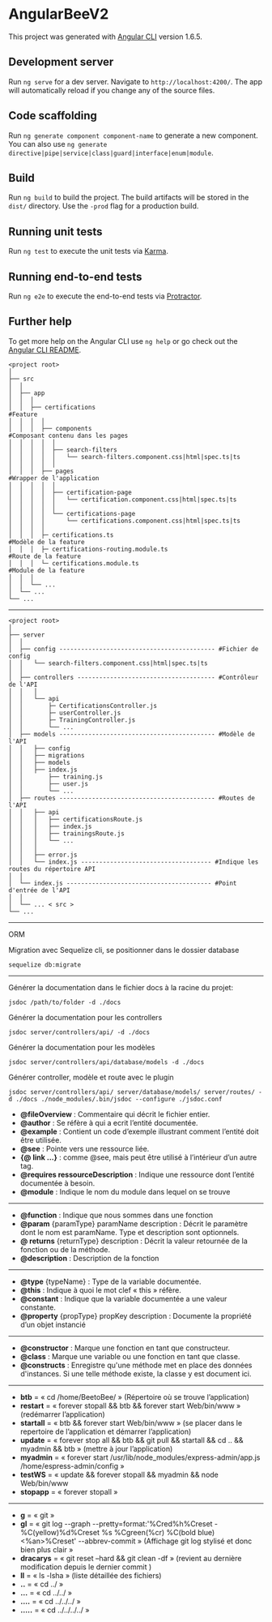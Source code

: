 # AngularBeeV2

This project was generated with [Angular CLI](https://github.com/angular/angular-cli) version 1.6.5.

## Development server

Run `ng serve` for a dev server. Navigate to `http://localhost:4200/`. The app will automatically reload if you change any of the source files.

## Code scaffolding

Run `ng generate component component-name` to generate a new component. You can also use `ng generate directive|pipe|service|class|guard|interface|enum|module`.

## Build

Run `ng build` to build the project. The build artifacts will be stored in the `dist/` directory. Use the `-prod` flag for a production build.

## Running unit tests

Run `ng test` to execute the unit tests via [Karma](https://karma-runner.github.io).

## Running end-to-end tests

Run `ng e2e` to execute the end-to-end tests via [Protractor](http://www.protractortest.org/).

## Further help

To get more help on the Angular CLI use `ng help` or go check out the [Angular CLI README](https://github.com/angular/angular-cli/blob/master/README.md).

 
    <project root>
    │
    ├── src
    │  │
    │  ├── app
    │  │  │
    │  │  ├── certifications                                           #Feature
    │  │  │  │
    │  │  │  ├── components                                            #Composant contenu dans les pages
    │  │  │  │  │ 
    │  │  │  │  ├── search-filters
    │  │  │  │  │   └── search-filters.component.css|html|spec.ts|ts
    │  │  │  │  │    
    │  │  │  ├── pages                                                 #Wrapper de l'application
    │  │  │  │  │                                         
    │  │  │  │  ├── certification-page                             
    │  │  │  │  │   └── certification.component.css|html|spec.ts|ts               
    │  │  │  │  │
    │  │  │  │  └── certifications-page                            
    │  │  │  │      └── certifications.component.css|html|spec.ts|ts   
    │  │  │  │                  
    │  │  │  ├─ certifications.ts                                      #Modèle de la feature 
    │  │  │  ├─ certifications-routing.module.ts                       #Route de la feature
    │  │  │  └─ certifications.module.ts                               #Module de la feature                                       
    │  │  │
    │  │  └── ...  
    │  └── ...
    └── ...

----     
    <project root>
    │
    ├── server
    │  │
    │  ├── config ------------------------------------------- #Fichier de config                                         
    │  │   └── search-filters.component.css|html|spec.ts|ts  
    │  │                  
    │  ├── controllers -------------------------------------- #Contrôleur de l'API
    │  │   │   
    │  │   └── api
    │  │       ├─ CertificationsController.js
    │  │       ├─ userController.js
    │  │       ├─ TrainingController.js
    │  │       └── ...                   
    │  ├── models ------------------------------------------- #Modèle de l'API
    │  │   ├── config
    │  │   ├── migrations
    │  │   ├── models 
    │  │   ├── index.js
    │  │       ├── training.js 
    │  │       ├── user.js
    │  │       └── ...                   
    │  ├── routes ------------------------------------------- #Routes de l'API
    │  │   ├── api
    │  │   │   ├── certificationsRoute.js
    │  │   │   ├── index.js
    │  │   │   ├── trainingsRoute.js
    │  │   │   └── ...
    │  │   │                    
    │  │   ├── error.js
    │  │   └── index.js ------------------------------------ #Indique les routes du répertoire API       
    │  │                   
    │  └── index.js ---------------------------------------- #Point d'entrée de l'API
    │  │                  
    │  └── ... < src > 
    └── ...

----
   ORM 
   
   Migration avec Sequelize cli, se positionner dans le dossier database
   
    sequelize db:migrate
   
   
    

----
  Générer la documentation dans le fichier docs à la racine du projet:
    
    jsdoc /path/to/folder -d ./docs
    
  Générer la documentation pour les controllers
  
    jsdoc server/controllers/api/ -d ./docs

  Générer la documentation pour les modèles   
  
    jsdoc server/controllers/api/database/models -d ./docs

  Générer controller, modèle et route avec le plugin 
  
    jsdoc server/controllers/api/ server/database/models/ server/routes/ -d ./docs ./node_modules/.bin/jsdoc --configure ./jsdoc.conf

* **@fileOverview** : Commentaire qui décrit le fichier entier. 
* **@author** : Se réfère à qui a ecrit l’entité documentée. 
* **@example** : Contient un code d’exemple illustrant comment l’entité doit être utilisée. 
* **@see** : Pointe vers une ressource liée. 
* **{@ link …}** : comme @see, mais peut être utilisé à l’intérieur d’un autre tag. 
* **@requires ressourceDescription** : Indique une ressource dont l’entité documentée à besoin. 
* **@module** : Indique le nom du module dans lequel on se trouve




----
*	**@function** : Indique que nous sommes dans une fonction
*	**@param** {paramType} paramName description : Décrit le paramètre dont le nom est paramName. Type et description sont optionnels. 
*	**@ returns** {returnType} description : Décrit la valeur retournée de la fonction ou de la méthode. 
*	**@description** : Description de la fonction
----



*	**@type** {typeName} : Type de la variable documentée. 
*	**@this** : Indique à quoi le mot clef « this » réfère.
*	**@constant** : Indique que la variable documentée a une valeur constante. 
*	**@property** {propType} propKey description : Documente la propriété d’un objet instancié
---

*	**@constructor** : Marque une fonction en tant que constructeur. 
*	**@class** : Marque une variable ou une fonction en tant que classe. 
*	**@constructs** : Enregistre qu'une méthode met en place des données d'instances. Si une telle méthode existe, la classe y est document ici.  
---

* **btb** = « cd /home/BeetoBee/ » (Répertoire où se trouve l’application)
* **restart** = « forever stopall && btb && forever start Web/bin/www » (redémarrer l’application)
*	**startall** = « btb && forever start Web/bin/www » (se placer dans le repertoire de l’application et démarrer l’application)
*	**update** = « forever stop all && btb && git pull && startall && cd .. && myadmin && btb » (mettre à jour l’application)
*	**myadmin** = « forever start /usr/lib/node_modules/express-admin/app.js /home/espress-admin/config »
*	**testWS** = « update && forever stopall && myadmin && node Web/bin/www
*	**stopapp** = « forever stopall »

---
*	**g** =  « git »
*	**gl** = « git log --graph --pretty=format:'%Cred%h%Creset -%C(yellow)%d%Creset %s %Cgreen(%cr) %C(bold blue)<%an>%Creset' --abbrev-commit » (Affichage git log stylisé et donc bien plus clair » 
*	**dracarys** = « git reset –hard && git clean -df » (revient au dernière modification depuis le dernier commit )
*	**ll** = « ls -lsha » (liste détaillée des fichiers)
*	**..** = « cd  ../ » 
*	**…** = « cd ../../ »
*	**….** = « cd ../../../ »
*	**…..** = « cd ../../../../ »


